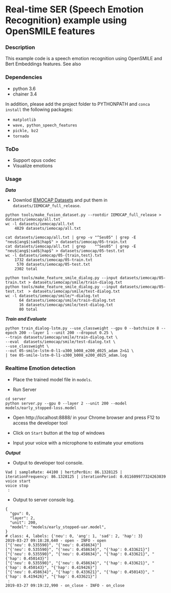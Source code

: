# Real-time SER (Speech Emotion Recognition) example using OpenSMILE features

### Description

This example code is a speech emotion recognition using OpenSMILE and Bert Embeddings features.
See also 

### Dependencies
- python 3.6
- chainer 3.4

In addition, please add the project folder to PYTHONPATH and `conca install` the following packages:
- `matplotlib`
- `wave, python_speech_features`
- `pickle, bz2`
- `tornado`

### ToDo ###
- Support opus codec 
- Visualize emotions

### Usage ###

***Data***

  - Downlod [IEMOCAP Datasets](https://sail.usc.edu/iemocap/release_form.php) and put them in `datasets/IEMOCAP_full_release`.

```
python tools/make_fusion_dataset.py --rootdir IEMOCAP_full_release > datasets/iemocap/all.txt
wc -l datasets/iemocap/all.txt
    4829 datasets/iemocap/all.txt

cat datasets/iemocap/all.txt | grep -v "^Ses05" | grep -E "neu$|ang$|sad$|hap$" > datasets/iemocap/05-train.txt
cat datasets/iemocap/all.txt | grep    "^Ses05" | grep -E "neu$|ang$|sad$|hap$" > datasets/iemocap/05-test.txt
wc -l datasets/iemocap/05-{train,test}.txt
    1732 datasets/iemocap/05-train.txt
     570 datasets/iemocap/05-test.txt
    2302 total

python tools/make_feature_smile_dialog.py --input datasets/iemocap/05-train.txt > datasets/iemocap/smile/train-dialog.txt
python tools/make_feature_smile_dialog.py --input datasets/iemocap/05-test.txt  > datasets/iemocap/smile/test-dialog.txt
wc -l datasets/iemocap/smile/*-dialog.txt
      64 datasets/iemocap/smile/train-dialog.txt
      16 datasets/iemocap/smile/test-dialog.txt
      80 total
```

***Train and Evaluate***

```
python train_dialog-lstm.py --use_classweight --gpu 0 --batchsize 8 --epoch 200 --layer 1 --unit 200 --dropout 0.25 \
--train datasets/iemocap/smile/train-dialog.txt \
--eval  datasets/iemocap/smile/test-dialog.txt \
--use_classweight \
--out 05-smile-lstm-0-l1-u300_b008_e200_d025_adam 2>&1 \
| tee 05-smile-lstm-0-l1-u300_b008_e200_d025_adam.log
```

### Realtime Emotion detection ###

- Place the trained model file in `models`.

- Run Server

```
cd server
python server.py --gpu 0 --layer 2 --unit 200 --model models/early_stopped-loss.model
```

- Open http://localhost:8888/ in your Chrome browser and press F12 to access the developer tool 

- Click on `Start` button at the top of windows

- Input your voice with a microphone to estimate your emotions

***Output***

- Output to developer tool console.

```
Vad | sampleRate: 44100 | hertzPerBin: 86.1328125 | iterationFrequency: 86.1328125 | iterationPeriod: 0.011609977324263039
voice start
voice stop
 :
```

- Output to server console log.

```
{
  "gpu": 0,
  "layer": 2,
  "unit": 200,
  "model": "models/early_stopped-uar.model",
}
# class: 4, labels: {'neu': 0, 'ang': 1, 'sad': 2, 'hap': 3}
2019-03-27 09:18:28,640 - open - INFO - open
["{'neu': 0.535590}", "{'neu': 0.458634}"]
["{'neu': 0.535590}", "{'neu': 0.458634}", "{'hap': 0.433621}"]
["{'neu': 0.535590}", "{'neu': 0.458634}", "{'hap': 0.433621}", "{'hap': 0.450143}"]
["{'neu': 0.535590}", "{'neu': 0.458634}", "{'hap': 0.433621}", "{'hap': 0.450143}", "{'hap': 0.419426}"]
["{'neu': 0.458634}", "{'hap': 0.433621}", "{'hap': 0.450143}", "{'hap': 0.419426}", "{'hap': 0.433621}"]
 :
2019-03-27 09:19:22,990 - on_close - INFO - on_close
```
